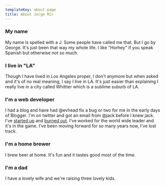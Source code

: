 ```yaml
---
templateKey: about-page
title: About Jorge Mir
---
```

### My name

My name is spelled with a J. Some people have called me that. But I go by George. It's just been that way my whole life. I like "Horhey" if you speak Spanish but otherwise not so much.

### I live in "LA"

Though I have lived in Los Angeles proper, I don't anymore but when asked and it's of no real meaning, I say I live in LA. It's just easier than explaining I really live in a city called Whittier which is a sublime suburb of LA.

### I'm a web developer

I had a blog and have had @evhead fix a bug or two for me in the early days of Blogger. I'm on twitter and got an email from @jack before I knew jack. I've <a href="oleole.com">started up</a> and <a href="pets.com">burned out</a>. I've worked for the world wide leader and it's in the game. I've been moving forward for so many years now, I've lost track.

### I'm a home brewer

I brew beer at home. It's fun and it tastes good most of the time. 

### I'm a dad

I have a lovely wife and we're raising three lovely kids.
